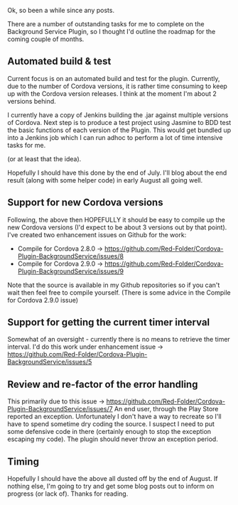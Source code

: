 Ok, so been a while since any posts.

There are a number of outstanding tasks for me to complete on the Background Service Plugin, so I thought I'd outline the roadmap for the coming couple of months.


## Automated build &amp; test
Current focus is on an automated build and test for the plugin.  Currently, due to the number of Cordova versions, it is rather time consuming to keep up with the Cordova version releases.  I think at the moment I'm about 2 versions behind.

I currently have a copy of Jenkins building the .jar against multiple versions of Cordova.  Next step is to produce a test project using Jasmine to BDD test the basic functions of each version of the Plugin.  This would get bundled up into a Jenkins job which I can run adhoc to perform a lot of time intensive tasks for me.

(or at least that the idea).

Hopefully I should have this done by the end of July.  I'll blog about the end result (along with some helper code) in early August all going well.

## Support for new Cordova versions
Following, the above then HOPEFULLY it should be easy to compile up the new Cordova versions (I'd expect to be about 3 versions out by that point).  I've created two enhancement issues on Github for the work:


* Compile for Cordova 2.8.0 -> https://github.com/Red-Folder/Cordova-Plugin-BackgroundService/issues/8
* Compile for Cordova 2.9.0 -> https://github.com/Red-Folder/Cordova-Plugin-BackgroundService/issues/9

Note that the source is available in my Github repositories so if you can't wait then feel free to compile yourself.  (There is some advice in the Compile for Cordova 2.9.0 issue)
## Support for getting the current timer interval
Somewhat of an oversight - currently there is no means to retrieve the timer interval.  I'd do this work under enhancement issue -> https://github.com/Red-Folder/Cordova-Plugin-BackgroundService/issues/5
## Review and re-factor of the error handling
This primarily due to this issue -> https://github.com/Red-Folder/Cordova-Plugin-BackgroundService/issues/7
An end user, through the Play Store reported an exception.  Unfortunately I don't have a way to recreate so I'll have to spend sometime dry coding the source.
I suspect I need to put some defensive code in there (certainly enough to stop the exception escaping my code).  The plugin should never throw an exception period.
## Timing
Hopefully I should have the above all dusted off by the end of August.  If nothing else, I'm going to try and get some blog posts out to inform on progress (or lack of).
Thanks for reading.

 